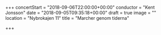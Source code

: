 +++
concertStart = "2018-09-06T22:00:00+00:00"
conductor = "Kent Jonsson"
date = "2018-09-05T09:35:18+00:00"
draft = true
image = ""
location = "Nybrokajen 11"
title = "Marcher genom tiderna"

+++
